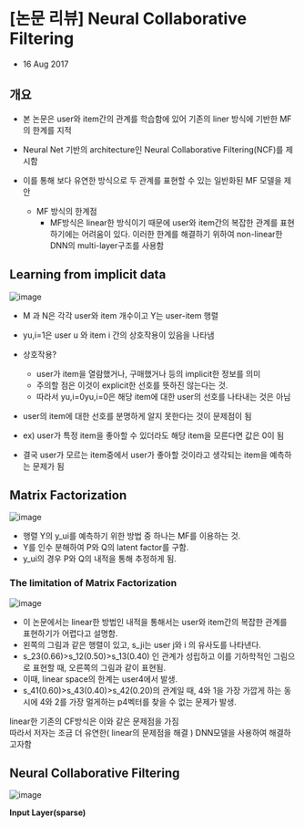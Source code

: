 # [논문 리뷰] Neural Collaborative Filtering
- 16 Aug 2017

## 개요
- 본 논문은 user와 item간의 관계를 학습함에 있어 기존의 liner 방식에 기반한 MF의 한계를 지적
- Neural Net 기반의 architecture인 Neural Collaborative Filtering(NCF)를 제시함
-  이를 통해 보다 유연한 방식으로 두 관계를 표현할 수 있는 일반화된 MF 모델을 제안

	- MF 방식의 한계점
		- MF방식은 linear한 방식이기 때문에 user와 item간의 복잡한 관계를 표현하기에는 어려움이 있다. 이러한 한계를 해결하기 위하여 non-linear한 DNN의 multi-layer구조를 사용함

## Learning from implicit data
![image](https://user-images.githubusercontent.com/78646691/167337415-97e8175d-4df4-40da-812b-d4eff22767b7.png)

- M 과 N은 각각 user와 item 개수이고 Y는 user-item 행렬
- yu,i=1은 user u 와 item i 간의 상호작용이 있음을 나타냄  
- 	
	상호작용?
	- user가 item을 열람했거나, 구매했거나 등의 implicit한 정보를 의미  
	- 주의할 점은 이것이 explicit한 선호를 뜻하진 않는다는 것.  
	- 따라서 yu,i=0yu,i=0은 해당 item에 대한 user의 선호를 나타내는 것은 아님

- user의 item에 대한 선호를 분명하게 알지 못한다는 것이 문제점이 됨
- ex) user가 특정 item을 좋아할 수 있더라도 해당 item을 모른다면 값은 0이 됨
- 결국 user가 모르는 item중에서 user가 좋아할 것이라고 생각되는 item을 예측하는 문제가 됨

## Matrix Factorization
![image](https://user-images.githubusercontent.com/78646691/167338865-9b473dbb-7b48-44f0-ae22-f2a721d4ed1a.png)

- 행렬 Y의 y_ui를 예측하기 위한 방법 중 하나는 MF를 이용하는 것.
- Y를 인수 분해하여 P와 Q의 latent factor를 구함.
- y_ui의 경우 P와 Q의 내적을 통해 추정하게 됨.

### The limitation of Matrix Factorization
![image](https://user-images.githubusercontent.com/78646691/167339155-4701e672-44c5-4dbd-8220-c2355e34c95b.png)

- 이 논문에서는 linear한 방법인 내적을 통해서는 user와 item간의 복잡한 관계를 표현하기가 어렵다고 설명함. 
- 왼쪽의 그림과 같은 행렬이 있고, s_ji는 user j와 i 의 유사도를 나타낸다.
- s_23(0.66)>s_12(0.50)>s_13(0.40) 인 관계가 성립하고 이를 기하학적인 그림으로 표현할 때, 오른쪽의 그림과 같이 표현됨.
- 이때, linear space의 한계는 user4에서 발생. 
- s_41(0.60)>s_43(0.40)>s_42(0.20)의 관계일 때, 4와 1을 가장 가깝게 하는 동시에 4와 2를 가장 멀게하는 p4벡터를 찾을 수 없는 문제가 발생. 

linear한 기존의 CF방식은 이와 같은 문제점을 가짐  
따라서 저자는 조금 더 유연한( linear의 문제점을 해결 ) DNN모델을 사용하여 해결하고자함

## Neural Collaborative Filtering
![image](https://user-images.githubusercontent.com/78646691/167341613-8d86981b-f5f8-4c1d-9fd5-ea3db873323d.png)

**Input Layer(sparse)**



